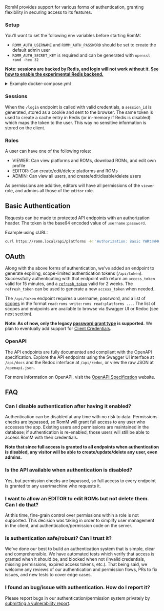 RomM provides support for various forms of authentication, granting flexibility in securing access to its features.

### Setup

You'll want to set the following env variables before starting RomM:

- `ROMM_AUTH_USERNAME` and `ROMM_AUTH_PASSWORD` should be set to create the default admin user
- `ROMM_AUTH_SECRET_KEY` is required and can be generated with `openssl rand -hex 32`

**Note: sessions are backed by Redis, and login will not work without it. [See how to enable the experimental Redis backend.](https://github.com/zurdi15/romm/wiki/Experimental-Redis-Cache)**

<details>
  <summary>Example docker-compose.yml</summary>
  
  ```yaml
  version: "3"
  volumes:
    mysql_data:
  services:
    romm:
      image: zurdi15/romm:latest
      container_name: romm
      environment:
        - ROMM_AUTH_SECRET_KEY=<secret key> # Generate a key with `openssl rand -hex 32`
        - ROMM_AUTH_USERNAME=admin
        - ROMM_AUTH_PASSWORD=<admin password> # default: admin
        - REDIS_HOST=redis
        - REDIS_PORT=6379
        - IGDB_CLIENT_ID=<IGDB client id>
        - IGDB_CLIENT_SECRET=<IGDB client secret>
      volumes:
        - romm_resources:/romm/resources" # Resources fetched from IGDB (covers, screenshots, etc.)
        - "/path/to/library:/romm/library" # Your game library
        - "/path/to/assets:/romm/assets" # Uploaded saves, states, etc.
      ports:
        - 80:8080
      depends_on:
        - romm_db
      restart: "unless-stopped"

    redis:
      image: redis:alpine
      container_name: redis
      restart: unless-stopped
      ports:
        - 6379:6379
  ```
</details>

### Sessions

When the `/login` endpoint is called with valid credentials, a `session_id` is generated, stored as a cookie and sent to the browser. The same token is used to create a cache entry in Redis (or in-memory if Redis is disabled) which maps the token to the user. This way no sensitive information is stored on the client.

### Roles

A user can have one of the following roles:

- VIEWER: Can view platforms and ROMs, download ROMs, and edit own profile
- EDITOR: Can create/edit/delete platforms and ROMs
- ADMIN: Can view all users, and create/edit/disable/delete users

As permissions are additive, editors will have all permissions of the `viewer` role, and admins all those of the `editor` role.

## Basic Authentication

Requests can be made to protected API endpoints with an authorization header. The token is the base64 encoded value of `username:password`.

Example using cURL:

```bash
curl https://romm.local/api/platforms -H 'Authorization: Basic YWRtaW46aHVudGVyMg=='
```

## OAuth

Along with the above forms of authentication, we've added an endpoint to generate expiring, scope-limited authentication tokens (`/api/token`). Successfully authenticating with that endpoint with return an `access_token` valid for 15 minutes, and a [`refresh_token`](https://oauth.net/2/grant-types/refresh-token/) valid for 2 weeks. The `refresh_token` can be used to generate a new `access_token` when needed.

The `/api/token` endpoint requires a username, password, and a list of [scopes](https://oauth.net/2/scope/) in the format `read:roms write:roms read:platforms ...`. The list of scopes and endpoints are available to browse via Swagger UI or Redoc (see next section).

**Note: As of now, only the legacy [password grant type](https://oauth.net/2/grant-types/password/) is supported.** We plan to eventually add support for [Client Credentials](https://oauth.net/2/grant-types/client-credentials/).

### OpenAPI

The API endpoints are fully documented and compliant with the OpenAPI specification. Explore the API endpoints using the Swagger UI interface at `/api/docs` and the Redoc interface at `/api/redoc`, or view the raw JSON at `/openapi.json`.

For more information on OpenAPI, visit the [OpenAPI Specification](https://www.openapis.org/) website.

## FAQ

### Can I disable authentication after having it enabled?

Authentication can be disabled at any time with no risk to data. Permissions checks are bypassed, so RomM will grant full access to any user who accesses the app. Existing users and permissions are maintained in the database; if authentication is re-enabled, those users will still be able to access RomM with their credentials.

**Note that since full access is granted to all endpoints when authentication is disabled, any visitor will be able to create/update/delete any user, even admins.**

### Is the API available when authentication is disabled?

Yes, but permission checks are bypassed, so full access to every endpoint is granted to any user/machine who requests it.

### I want to allow an EDITOR to edit ROMs but not delete them. Can I do that?

At this time, fine-grain control over permissions within a role is not supported. This decision was taking in order to simplify user management in the client, and authentication/permission code on the server.

### Is authentication safe/robust? Can I trust it?

We've done our best to build an authentication system that is simple, clear and comprehensible. We have automated tests which verify that access is granted when it should be, and blocked when not (invalid credentials, missing permissions, expired access tokens, etc.). That being said, we welcome any reviews of our authentication and permission flows, PRs to fix issues, and new tests to cover edge cases.

### I found an bug/issue with authentication. How do I report it?

Please report bugs in our authentication/permission system privately by [submitting a vulnerability report](https://github.com/zurdi15/romm/security/advisories/new).